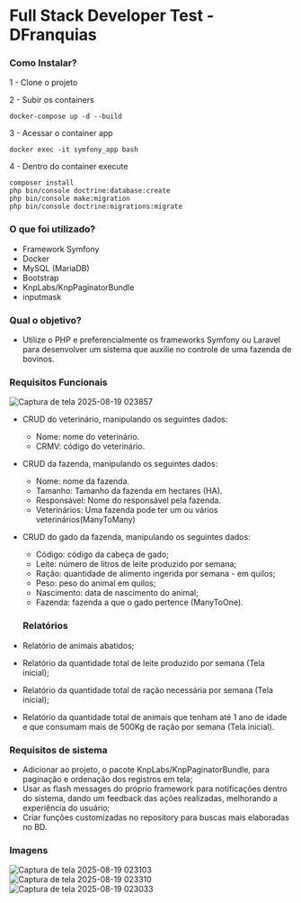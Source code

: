 # Full Stack Developer Test - DFranquias

### Como Instalar?
1 - Clone o projeto

2 - Subir os containers
```
docker-compose up -d --build
```
3 - Acessar o container app
```
docker exec -it symfony_app bash
```
4 - Dentro do container execute
```
composer install
php bin/console doctrine:database:create
php bin/console make:migration
php bin/console doctrine:migrations:migrate
```

### O que foi utilizado?
- Framework Symfony
- Docker
- MySQL (MariaDB)
- Bootstrap
- KnpLabs/KnpPaginatorBundle
- inputmask

### Qual o objetivo?
- Utilize o PHP e preferencialmente os frameworks Symfony ou Laravel para desenvolver um sistema que auxilie no controle de uma fazenda de bovinos.

### Requisitos Funcionais

![Captura de tela 2025-08-19 023857](https://github.com/user-attachments/assets/d2bda8dd-9b89-431b-a443-180359577595)

- CRUD do veterinário, manipulando os seguintes dados:
  - Nome: nome do veterinário.
  - CRMV: código do veterinário.

- CRUD da fazenda, manipulando os seguintes dados:
  - Nome: nome da fazenda.
  - Tamanho: Tamanho da fazenda em hectares (HA).
  - Responsável: Nome do responsável pela fazenda.
  - Veterinários: Uma fazenda pode ter um ou vários veterinários(ManyToMany)

- CRUD do gado da fazenda, manipulando os seguintes dados:
  - Código: código da cabeça de gado;
  - Leite: número de litros de leite produzido por semana;
  - Ração: quantidade de alimento ingerida por semana - em quilos;
  - Peso: peso do animal em quilos;
  - Nascimento: data de nascimento do animal;
  - Fazenda: fazenda a que o gado pertence (ManyToOne).

  ### Relatórios
- Relatório de animais abatidos;
- Relatório da quantidade total de leite produzido por semana (Tela inicial);
- Relatório da quantidade total de ração necessária por semana (Tela inicial);
- Relatório da quantidade total de animais que tenham até 1 ano de idade e que consumam mais de 500Kg de ração por semana (Tela inicial).

### Requisitos de sistema
- Adicionar ao projeto, o pacote KnpLabs/KnpPaginatorBundle, para paginação e ordenação dos registros em tela;
- Usar as flash messages do próprio framework para notificações dentro do sistema, dando um feedback das ações realizadas, melhorando a experiência do usuário;
- Criar funções customizadas no repository para buscas mais elaboradas no BD.

### Imagens
![Captura de tela 2025-08-19 023103](https://github.com/user-attachments/assets/2af4b49d-13a9-4d14-94d7-5e45c31cdd5f)
![Captura de tela 2025-08-19 023310](https://github.com/user-attachments/assets/0e26c380-4663-4700-84e5-e054177d687a)
![Captura de tela 2025-08-19 023033](https://github.com/user-attachments/assets/c4fa7f2c-30f8-40a5-b623-97a395f445dd)

